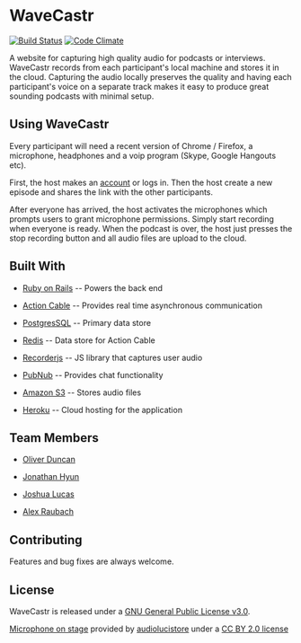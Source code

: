 # WaveCastr
[![Build Status](https://travis-ci.org/Antigrapist/WaveCastr.svg?branch=master)](https://travis-ci.org/Antigrapist/WaveCastr)
[![Code Climate](https://codeclimate.com/github/Antigrapist/WaveCastr/badges/gpa.svg)](https://codeclimate.com/github/Antigrapist/WaveCastr)

A website for capturing high quality audio for podcasts or interviews. WaveCastr records from each participant's local machine and stores it in the cloud. Capturing the audio locally preserves the quality and having each participant's voice on a separate track makes it easy to produce great sounding podcasts with minimal setup.

## Using WaveCastr

Every participant will need a recent version of Chrome / Firefox, a microphone, headphones and a voip program (Skype, Google Hangouts etc).

First, the host makes an [account](https://wavecastr.herokuapp.com/users/sign_up) or logs in. Then the host create a new episode and shares the link with the other participants.

After everyone has arrived, the host activates the microphones which prompts users to grant microphone permissions. Simply start recording when everyone is ready. When the podcast is over, the host just presses the stop recording button and all audio files are upload to the cloud.

## Built With

* [Ruby on Rails](https://github.com/rails/rails) -- Powers the back end

* [Action Cable](https://github.com/rails/rails/tree/master/actioncable) -- Provides real time asynchronous communication

* [PostgresSQL](https://www.postgresql.org/) -- Primary data store

* [Redis](https://redis.io/) -- Data store for Action Cable

* [Recorderjs](https://github.com/chris-rudmin/Recorderjs) -- JS library that captures user audio

* [PubNub](https://www.pubnub.com/) -- Provides chat functionality

* [Amazon S3](https://aws.amazon.com/s3/) -- Stores audio files

* [Heroku](https://www.heroku.com/) -- Cloud hosting for the application

## Team Members

* [Oliver Duncan](https://github.com/ollieshmollie)

* [Jonathan Hyun](https://github.com/jhyun94)

* [Joshua Lucas](https://github.com/Mithridates01)

* [Alex Raubach](https://github.com/Antigrapist)


## Contributing

Features and bug fixes are always welcome.

## License

WaveCastr is released under a [GNU General Public License v3.0](/license.txt).

[Microphone on stage](https://www.flickr.com/photos/audiolucistore/11046609315/) provided by [audiolucistore](https://www.flickr.com/photos/audiolucistore/) under a [CC BY 2.0 license](https://creativecommons.org/licenses/by/2.0/)
